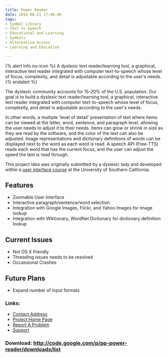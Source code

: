 ```yaml
---
title: Power Reader
date: 2016-06-21 17:46:46
tags: 
- Symbol Library
- Text to Speech
- Educational and Learning
- Symbols
- Alternative Access
- Learning and Education

---
```


{% alert info no-icon %}
A dyslexic text reader/learning tool, a graphical, interactive text reader integrated with computer text-to-speech whose level of focus, complexity, and detail is adjustable according to the user's needs.
{% endalert %}

<!-- more -->

The dyslexic community accounts for 15-20% of the U.S. population. Our goal is to build a dyslexic text reader/learning tool, a graphical, interactive text reader integrated with computer text-to-speech whose level of focus, complexity, and detail is adjustable according to the user's needs.

In other words, a multiple 'level of detail' presentation of text where items can be viewed at the letter, word, sentence, and paragraph level, allowing the user needs to adjust it to their needs. Items can grow or shrink in size as they are read by the software, and the color of the text can also be adjusted. Image representations and dictionary definitions of words can be displayed next to the word as each word is read. A speech API (Free-TTS) reads each word that has the current focus, and the user can adjust the speed the text is read through.

This project idea was originally submitted by a dyslexic lady and developed within a <a _blank="" href="" target="">user interface course</a> at the University of Southern California.

Features
--------

- Zoomable User Interface
- Interactive paragraph/sentence/word selection
- Integration with Google Images, Flickr, and Yahoo Images for image lookup
- Integration with Wiktionary, WordNet Dictionary for dictionary definition lookup

Current Issues
--------------

- Not OS X friendly
- Threading issues needs to be resolved
- Occassional Crashes

Future Plans
------------

- Expand number of input formats

### Links:
- <a href="mailto:info@projectpossibility.org">Contact Address</a>
- <a href="http://www.projectpossibility.org/viewProject.php?id=1">Project Home Page</a>
- <a href="http://lists.projectpossibility.org/listinfo.cgi/project-powerreader-projectpossibility.org">Report A Problem</a>
- <a href="http://lists.projectpossibility.org/listinfo.cgi/project-powerreader-projectpossibility.org">Support</a>

### Download: http://code.google.com/p/pp-power-reader/downloads/list 
